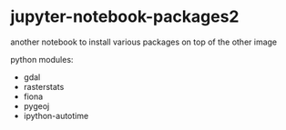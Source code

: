 # jupyter-notebook-packages2

another notebook to install various packages on top of the other image

python modules:
* gdal
* rasterstats
* fiona
* pygeoj
* ipython-autotime

